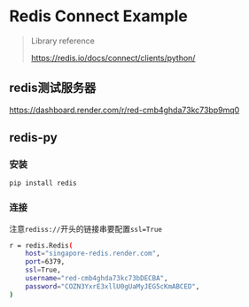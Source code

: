 # Redis Connect Example

> Library reference
>
> https://redis.io/docs/connect/clients/python/

## redis测试服务器

https://dashboard.render.com/r/red-cmb4ghda73kc73bp9mq0

## redis-py

### 安装

```bash
pip install redis
```

### 连接

注意`rediss://`开头的链接串要配置`ssl=True`

```bash
r = redis.Redis(
    host="singapore-redis.render.com",
    port=6379,
    ssl=True,
    username="red-cmb4ghda73kc73bDECBA",
    password="COZN3YxrE3xllU0gUaMyJEG5cKmABCED",
)
```